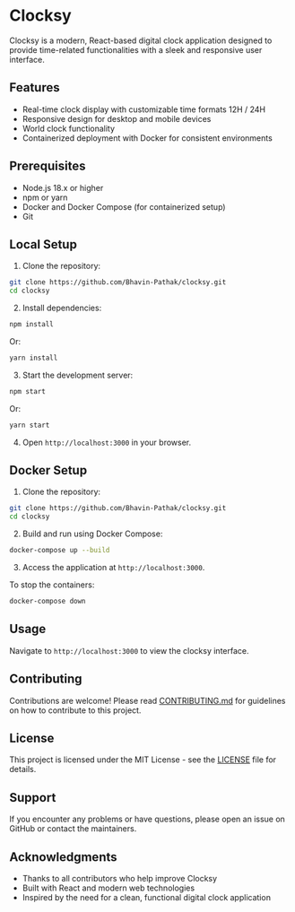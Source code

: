 # Clocksy

Clocksy is a modern, React-based digital clock application designed to provide time-related functionalities with a sleek and responsive user interface.

## Features

- Real-time clock display with customizable time formats 12H / 24H
- Responsive design for desktop and mobile devices
- World clock functionality
- Containerized deployment with Docker for consistent environments

## Prerequisites

- Node.js 18.x or higher
- npm or yarn
- Docker and Docker Compose (for containerized setup)
- Git

## Local Setup

1. Clone the repository:

```bash
git clone https://github.com/Bhavin-Pathak/clocksy.git
cd clocksy
```

2. Install dependencies:

```bash
npm install
```

Or:

```bash
yarn install
```

3. Start the development server:

```bash
npm start
```

Or:

```bash
yarn start
```

4. Open `http://localhost:3000` in your browser.

## Docker Setup

1. Clone the repository:

```bash
git clone https://github.com/Bhavin-Pathak/clocksy.git
cd clocksy
```

2. Build and run using Docker Compose:

```bash
docker-compose up --build
```

3. Access the application at `http://localhost:3000`.

To stop the containers:

```bash
docker-compose down
```

## Usage

Navigate to `http://localhost:3000` to view the clocksy interface.

## Contributing

Contributions are welcome! Please read [CONTRIBUTING.md](CONTRIBUTING.md) for guidelines on how to contribute to this project.

## License

This project is licensed under the MIT License - see the [LICENSE](LICENSE) file for details.

## Support

If you encounter any problems or have questions, please open an issue on GitHub or contact the maintainers.

## Acknowledgments

- Thanks to all contributors who help improve Clocksy
- Built with React and modern web technologies
- Inspired by the need for a clean, functional digital clock application
